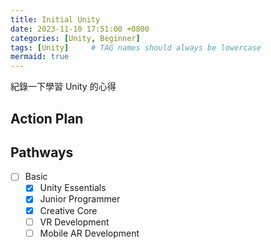```yaml
---
title: Initial Unity
date: 2023-11-10 17:51:00 +0800
categories: [Unity, Beginner]
tags: [Unity]     # TAG names should always be lowercase
mermaid: true
---
```


紀錄一下學習 Unity 的心得

## Action Plan

## Pathways

- [ ] Basic
  + [x] Unity Essentials
  + [x] Junior Programmer
  + [x] Creative Core
  + [ ] VR Development
  + [ ] Mobile AR Development
